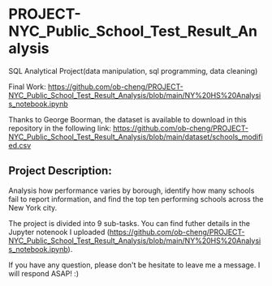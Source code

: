 # PROJECT-NYC_Public_School_Test_Result_Analysis
SQL Analytical Project(data manipulation, sql programming, data cleaning)

Final Work: https://github.com/ob-cheng/PROJECT-NYC_Public_School_Test_Result_Analysis/blob/main/NY%20HS%20Analysis_notebook.ipynb

Thanks to George Boorman, the dataset is available to download in this repository in the following link: https://github.com/ob-cheng/PROJECT-NYC_Public_School_Test_Result_Analysis/blob/main/dataset/schools_modified.csv

## Project Description:
Analysis how performance varies by borough, identify how many schools fail to report information, and find the top ten performing schools across the New York city.

The project is divided into 9 sub-tasks. You can find futher details in the Jupyter notenook I uploaded (https://github.com/ob-cheng/PROJECT-NYC_Public_School_Test_Result_Analysis/blob/main/NY%20HS%20Analysis_notebook.ipynb).

If you have any question, please don't be hesitate to leave me a message. I will respond ASAP! :)
